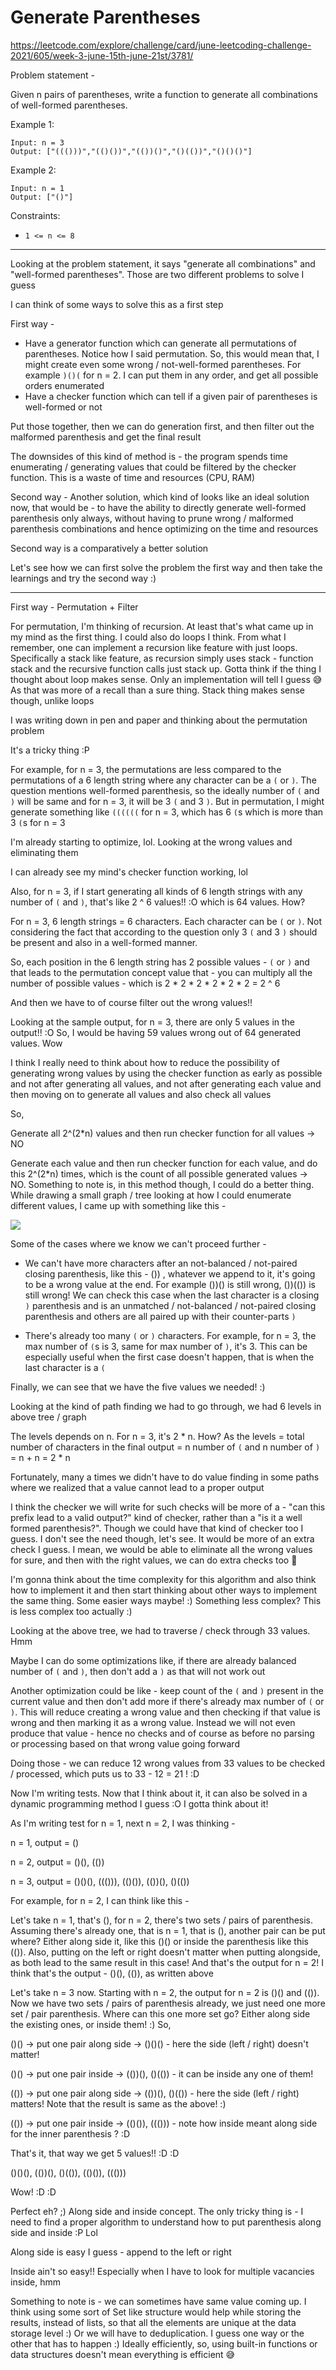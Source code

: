 # Generate Parentheses

https://leetcode.com/explore/challenge/card/june-leetcoding-challenge-2021/605/week-3-june-15th-june-21st/3781/

Problem statement -

Given n pairs of parentheses, write a function to generate all combinations of well-formed parentheses. 

Example 1:

```
Input: n = 3
Output: ["((()))","(()())","(())()","()(())","()()()"]
```

Example 2:

```
Input: n = 1
Output: ["()"]
```

Constraints:

- `1 <= n <= 8`

---

Looking at the problem statement, it says "generate all combinations" and "well-formed parentheses". Those are two different problems to solve I guess

I can think of some ways to solve this as a first step

First way -
- Have a generator function which can generate all permutations of parentheses. Notice how I said permutation. So, this would mean that, I might create even some wrong / not-well-formed parentheses. For example `)()(` for n = 2. I can put them in any order, and get all possible orders enumerated
- Have a checker function which can tell if a given pair of parentheses is well-formed or not

Put those together, then we can do generation first, and then filter out the malformed parenthesis and get the final result

The downsides of this kind of method is - the program spends time enumerating / generating values that could be filtered by the checker function. This is a waste of time and resources (CPU, RAM)

Second way - Another solution, which kind of looks like an ideal solution now, that would be - to have the ability to directly generate well-formed parenthesis only always, without having to prune wrong / malformed parenthesis combinations and hence optimizing on the time and resources

Second way is a comparatively a better solution

Let's see how we can first solve the problem the first way and then take the learnings and try the second way :)

---

First way - Permutation + Filter

For permutation, I'm thinking of recursion. At least that's what came up in my mind as the first thing. I could also do loops I think. From what I remember, one can implement a recursion like feature with just loops. Specifically a stack like feature, as recursion simply uses stack - function stack and the recursive function calls just stack up. Gotta think if the thing I thought about loop makes sense. Only an implementation will tell I guess 😅 As that was more of a recall than a sure thing. Stack thing makes sense though, unlike loops

I was writing down in pen and paper and thinking about the permutation problem

It's a tricky thing :P

For example, for n = 3, the permutations are less compared to the permutations of a 6 length string where any character can be a `(` or `)`. The question mentions well-formed parenthesis, so the ideally number of `(` and `)` will be same and for n = 3, it will be 3 `(` and 3 `)`. But in permutation, I might generate something like `((((((` for n = 3, which has 6 `(`s which is more than 3 `(`s for n = 3

I'm already starting to optimize, lol. Looking at the wrong values and eliminating them

I can already see my mind's checker function working, lol

Also, for n = 3, if I start generating all kinds of 6 length strings with any number of `(` and `)`, that's like 2 ^ 6 values!! :O which is 64 values. How?

For n = 3, 6 length strings = 6 characters. Each character can be `(` or `)`. Not considering the fact that according to the question only 3 `(` and 3 `)` should be present and also in a well-formed manner.

So, each position in the 6 length string has 2 possible values - `(` or `)` and that leads to the permutation concept value that - you can multiply all the number of possible values - which is 2 * 2 * 2 * 2 * 2 * 2 = 2 ^ 6

And then we have to of course filter out the wrong values!!

Looking at the sample output, for n = 3, there are only 5 values in the output!! :O So, I would be having 59 values wrong out of 64 generated values. Wow

I think I really need to think about how to reduce the possibility of generating wrong values by using the checker function as early as possible and not after generating all values, and not after generating each value and then moving on to generate all values and also check all values

So,

Generate all 2^(2*n) values and then run checker function for all values -> NO

Generate each value and then run checker function for each value, and do this 2^(2*n) times, which is the count of all possible generated values -> NO. Something to note is, in this method though, I could do a better thing. While drawing a small graph / tree looking at how I could enumerate different values, I came up with something like this -

![](./generate-parenthesis-problem.svg)

Some of the cases where we know we can't proceed further -
- We can't have more characters after an not-balanced / not-paired closing parenthesis, like this - ()) , whatever we append to it, it's going to be a wrong value at the end. For example ())() is still wrong, ())(()) is still wrong! We can check this case when the last character is a closing `)` parenthesis and is an unmatched / not-balanced / not-paired closing parenthesis and others are all paired up with their counter-parts `)`

- There's already too many `(` or `)` characters. For example, for n = 3, the max number of `(`s is 3, same for max number of `)`, it's 3. This can be especially useful when the first case doesn't happen, that is when the last character is a `(`


Finally, we can see that we have the five values we needed! :)

Looking at the kind of path finding we had to go through, we had 6 levels in above tree / graph

The levels depends on n. For n = 3, it's 2 * n. How? As the levels = total number of characters in the final output = n number of `(` and n number of `)` = n + n = 2 * n

Fortunately, many a times we didn't have to do value finding in some paths where we realized that a value cannot lead to a proper output

I think the checker we will write for such checks will be more of a - "can this prefix lead to a valid output?" kind of checker, rather than a "is it a well formed parenthesis?". Though we could have that kind of checker too I guess. I don't see the need though, let's see. It would be more of an extra check I guess. I mean, we would be able to eliminate all the wrong values for sure, and then with the right values, we can do extra checks too 🤷

I'm gonna think about the time complexity for this algorithm and also think how to implement it and then start thinking about other ways to implement the same thing. Some easier ways maybe! :) Something less complex? This is less complex too actually :)

Looking at the above tree, we had to traverse / check through 33 values. Hmm

Maybe I can do some optimizations like, if there are already balanced number of `(` and `)`, then don't add a `)` as that will not work out

Another optimization could be like - keep count of the `(` and `)` present in the current value and then don't add more if there's already max number of `(` or `)`. This will reduce creating a wrong value and then checking if that value is wrong and then marking it as a wrong value. Instead we will not even produce that value - hence no checks and of course as before no parsing or processing based on that wrong value going forward

Doing those - we can reduce 12 wrong values from 33 values to be checked / processed, which puts us to 33 - 12 = 21 ! :D

Now I'm writing tests. Now that I think about it, it can also be solved in a dynamic programming method I guess :O I gotta think about it!

As I'm writing test for n = 1, next n = 2, I was thinking -

n = 1, output = ()

n = 2, output = ()(), (())

n = 3, output = ()()(), ((())), (()()), (())(), ()(())


For example, for n = 2, I can think like this - 

Let's take n = 1, that's (), for n = 2, there's two sets / pairs of parenthesis. Assuming there's already one, that is n = 1, that is (), another pair can be put where? Either along side it, like this ()() or inside the parenthesis like this (()). Also, putting on the left or right doesn't matter when putting alongside, as both lead to the same result in this case! And that's the output for n = 2! I think that's the output - ()(), (()), as written above

Let's take n = 3 now. Starting with n = 2, the output for n = 2 is ()() and (()). Now we have two sets / pairs of parenthesis already, we just need one more set / pair parenthesis. Where can this one more set go? Either along side the existing ones, or inside them! :) So,

()() -> put one pair along side -> ()()() - here the side (left / right) doesn't matter!

()() -> put one pair inside -> (())(), ()(()) - it can be inside any one of them!

(()) -> put one pair along side -> (())(), ()(()) - here the side (left / right) matters! Note that the result is same as the above! :)

(()) -> put one pair inside -> (()()), ((())) - note how inside meant along side for the inner parenthesis ? :D

That's it, that way we get 5 values!! :D :D

()()(), (())(), ()(()), (()()), ((()))

Wow! :D :D

Perfect eh? ;) Along side and inside concept. The only tricky thing is - I need to find a proper algorithm to understand how to put parenthesis along side and inside :P Lol

Along side is easy I guess - append to the left or right

Inside ain't so easy!! Especially when I have to look for multiple vacancies inside, hmm

Something to note is - we can sometimes have same value coming up. I think using some sort of Set like structure would help while storing the results, instead of lists, so that all the elements are unique at the data storage level :) Or we will have to deduplication. I guess one way or the other that has to happen :) Ideally efficiently, so, using built-in functions or data structures doesn't mean everything is efficient 😅

